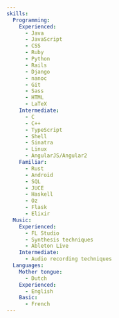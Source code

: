 ```yaml
---
skills:
  Programming:
    Experienced:
      - Java
      - JavaScript
      - CSS
      - Ruby
      - Python
      - Rails
      - Django
      - nanoc
      - Git
      - Sass
      - HTML
      - LaTeX
    Intermediate:
      - C
      - C++
      - TypeScript
      - Shell
      - Sinatra
      - Linux
      - AngularJS/Angular2
    Familiar:
      - Rust
      - Android
      - SQL
      - JUCE
      - Haskell
      - Oz
      - Flask
      - Elixir
  Music:
    Experienced:
      - FL Studio
      - Synthesis techniques
      - Ableton Live
    Intermediate:
      - Audio recording techniques
  Languages:
    Mother tongue:
      - Dutch
    Experienced:
      - English
    Basic:
      - French
---
```

